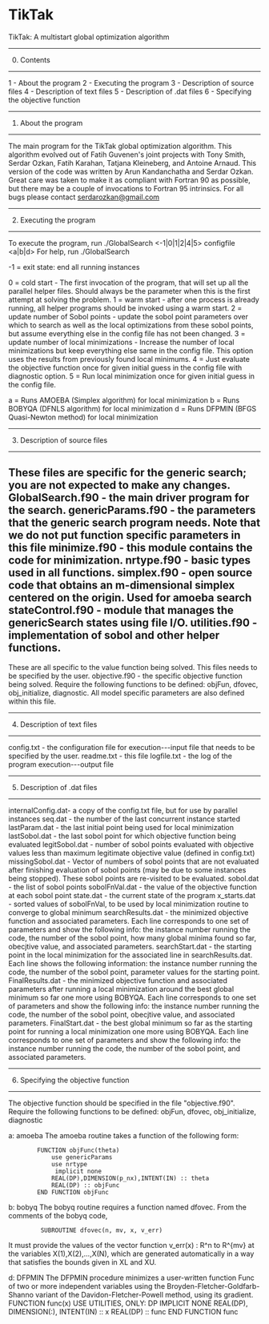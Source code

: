 # TikTak
 TikTak: A multistart global optimization algorithm

 -----------------------------------
 0. Contents
 -----------------------------------
 1 - About the program
 2 - Executing the program
 3 - Description of source files
 4 - Description of text files
 5 - Description of .dat files
 6 - Specifying the objective function

 -----------------------------------
 1. About the program
 -----------------------------------
 The main program for the TikTak global optimization algorithm. This algorithm
 evolved out of Fatih Guvenen's joint projects with Tony Smith, Serdar Ozkan,
 Fatih Karahan, Tatjana Kleineberg, and Antoine Arnaud. This version of the
 code was written by Arun Kandanchatha and Serdar Ozkan.
 Great care was taken to make it as compliant with Fortran 90 as possible, but
 there may be a couple of invocations to Fortran 95 intrinsics.
 For all bugs please contact serdarozkan@gmail.com

 -----------------------------------
 2. Executing the program
 -----------------------------------
 To execute the program, run
 	./GlobalSearch <-1|0|1|2|4|5> configfile <a|b|d>
 For help, run
 	./GlobalSearch

 -1 = exit state: end all running instances

 0 = cold start - The first invocation of the program, that will set up all the parallel helper files.
             Should always be the parameter when this is the first attempt at solving the problem.
 1 = warm start - after one process is already running, all helper programs should be invoked using
             a warm start.
 2 = update number of Sobol points - update the sobol point parameters over which to search
 	          as well as the local optimizations from these sobol points, but assume everything
 	          else in the config file has not been changed.
 3 = update number of local minimizations - Increase the number of local minimizations but keep
             everything else same in the config file. This option uses the results from previously
             found local minimums.
 4 = Just evaluate the objective function once for given initial guess in the config file with
             diagnostic option.
 5 = Run local minimization once for given initial guess in the config file.

 a = Runs AMOEBA (Simplex algorithm) for local minimization
 b = Runs BOBYQA (DFNLS algorithm) for local minimization
 d = Runs DFPMIN (BFGS Quasi-Newton method) for local minimization

 -----------------------------------
 3. Description of source files
 -----------------------------------
 These files are specific for the generic search; you are not expected to make any changes.
 GlobalSearch.f90  - the main driver program for the search.
 genericParams.f90 - the parameters that the generic search program needs. Note that
 					we do not put function specific parameters in this file
 minimize.f90      - this module contains the code for minimization.
 nrtype.f90        - basic types used in all functions.
 simplex.f90       - open source code that obtains an m-dimensional simplex centered
                     on the origin. Used for amoeba search
 stateControl.f90  - module that manages the genericSearch states using file I/O.
 utilities.f90     - implementation of sobol and other helper functions.
 ---------------------------------
 These are all specific to the value function being solved. This files needs to be specified by the user.
 objective.f90     - the specific objective function being solved. Require the following functions
                     to be defined: objFun, dfovec, obj_initialize, diagnostic. All model specific
 										parameters are also defined within this file.

 -----------------------------------
 4. Description of text files
 -----------------------------------
 config.txt        - the configuration file for execution---input file that needs to be specified by the user.
 readme.txt        - this file
 logfile.txt       - the log of the program execution---output file

 -----------------------------------
 5. Description of .dat files
 -----------------------------------
 internalConfig.dat- a copy of the config.txt file, but for use by parallel instances
 seq.dat           - the number of the last concurrent instance started
 lastParam.dat     - the last initial point being used for local minimization
 lastSobol.dat     - the last sobol point for which objective function being evaluated
 legitSobol.dat    - number of sobol points evaluated with objective values less than
  										maximum legitimate objective value (defined in config.txt)
 missingSobol.dat  - Vector of numbers of sobol points that are not evaluated after
 										finishing evaluation of sobol points (may be due to some instances being stopped).
 										These sobol points are re-visited to be evaluated.
 sobol.dat         - the list of sobol points
 sobolFnVal.dat    - the value of the objective function at each sobol point
 state.dat         - the current state of the program
 x_starts.dat      - sorted values of sobolFnVal, to be used by local minimization routine to converge
                     to global minimum
 searchResults.dat - the minimized objective function and associated parameters.
 										Each line corresponds to one set of parameters and show the following info:
 										the instance number running the code, the number of the sobol point,
 										how many global minima found so far, obecjtive value, and associated parameters.
 searchStart.dat   - the starting point in the local minimization for the associated line in
                     searchResults.dat. Each line shows the following information:
 										the instance number running the code, the number of the sobol point,
 										parameter values for the starting point.
 FinalResults.dat -  the minimized objective function and associated parameters
 										after running a local minimization around the best global minimum so far
 										one more using BOBYQA.
 										Each line corresponds to one set of parameters and show the following info:
 										the instance number running the code, the number of the sobol point,
 										obecjtive value, and associated parameters.
 FinalStart.dat   -  the best global minimum so far as the starting point for
 										running a local minimization one more using BOBYQA.
 										Each line corresponds to one set of parameters and show the following info:
 										the instance number running the code, the number of the sobol point,
 										and associated parameters.

 -----------------------------------
 6. Specifying the objective function
 -----------------------------------
 The objective function should be specified in the file "objective.f90". Require the following functions
 to be defined: objFun, dfovec, obj_initialize, diagnostic

 a: amoeba
 The amoeba routine takes a function of the following form:

 			FUNCTION objFunc(theta)
 			    use genericParams
 			    use nrtype
                 implicit none
 			    REAL(DP),DIMENSION(p_nx),INTENT(IN) :: theta
 			    REAL(DP) :: objFunc
 			END FUNCTION objFunc

 b: bobyq
 The bobyq routine requires a function named dfovec. From the comments of the bobyq code,

             SUBROUTINE dfovec(n, mv, x, v_err)

 It must provide the values of the vector function v_err(x) : R^n to R^{mv}
 at the variables X(1),X(2),...,X(N), which are generated automatically in
 a way that satisfies the bounds given in XL and XU.

 d: DFPMIN
 The DFPMIN procedure minimizes a user-written function Func of two or more independent variables using the Broyden-Fletcher-Goldfarb-Shanno variant of the Davidon-Fletcher-Powell method, using its gradient.
 	 FUNCTION func(x)
 		 USE UTILITIES, ONLY: DP
 		 IMPLICIT NONE
 		 REAL(DP), DIMENSION(:), INTENT(IN) :: x
 		 REAL(DP) :: func
 	 END FUNCTION func
